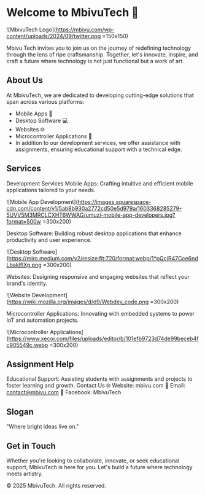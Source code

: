 # Welcome to MbivuTech 👋
![MbivuTech Logo](https://mbivu.com/wp-content/uploads/2024/09/twitter.png =150x150)

Mbivu Tech invites you to join us on the journey of redefining technology through the lens of ripe craftsmanship. Together, let's innovate, inspire, and craft a future where technology is not just functional but a work of art.

## About Us
At MbivuTech, we are dedicated to developing cutting-edge solutions that span across various platforms:

- Mobile Apps 📱
- Desktop Software 💻
- Websites 🌐
- Microcontroller Applications 🚀
- In addition to our development services, we offer assistance with assignments, ensuring educational support with a technical edge.

## Services
Development Services
Mobile Apps: Crafting intuitive and efficient mobile applications tailored to your needs.

![Mobile App Development](https://images.squarespace-cdn.com/content/v1/5ab8b930a2772cd50e5d979a/1603368285279-5UVV5M3MRCLCXHT6WWAG/umuzi-mobile-app-developers.jpg?format=500w =300x200)

Desktop Software: Building robust desktop applications that enhance productivity and user experience.

![Desktop Software](https://miro.medium.com/v2/resize:fit:720/format:webp/1*pQcjR47Cce6ndLbaklflXg.png =300x200)

Websites: Designing responsive and engaging websites that reflect your brand's identity.

![Website Development](https://wiki.mozilla.org/images/d/d9/Webdev_code.png =300x200)

Microcontroller Applications: Innovating with embedded systems to power IoT and automation projects.

![Microcontroller Applications](https://www.xecor.com/files/uploads/editor/b/101efb9723d74de99beceb4fc905549c.webp =300x200)

## Assignment Help
Educational Support: Assisting students with assignments and projects to foster learning and growth.
Contact Us
🌐 Website: mbivu.com
📧 Email: contact@mbivu.com
📘 Facebook: MbivuTech

## Slogan
"Where bright ideas live on."

## Get in Touch
Whether you're looking to collaborate, innovate, or seek educational support, MbivuTech is here for you. Let's build a future where technology meets artistry.

© 2025 MbivuTech. All rights reserved.
